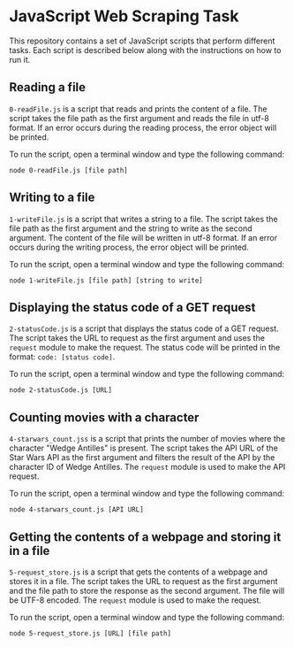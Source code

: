 # JavaScript Web Scraping Task

This repository contains a set of JavaScript scripts that perform different tasks. Each script is described below along with the instructions on how to run it.

## Reading a file
`0-readFile.js` is a script that reads and prints the content of a file. The script takes the file path as the first argument and reads the file in utf-8 format. If an error occurs during the reading process, the error object will be printed.

To run the script, open a terminal window and type the following command:
```
node 0-readFile.js [file path]
```

## Writing to a file
`1-writeFile.js` is a script that writes a string to a file. The script takes the file path as the first argument and the string to write as the second argument. The content of the file will be written in utf-8 format. If an error occurs during the writing process, the error object will be printed.

To run the script, open a terminal window and type the following command:
```
node 1-writeFile.js [file path] [string to write]
```

## Displaying the status code of a GET request
`2-statusCode.js` is a script that displays the status code of a GET request. The script takes the URL to request as the first argument and uses the `request` module to make the request. The status code will be printed in the format: `code: [status code]`.

To run the script, open a terminal window and type the following command:
```
node 2-statusCode.js [URL]
```

## Counting movies with a character
`4-starwars_count.jss` is a script that prints the number of movies where the character "Wedge Antilles" is present. The script takes the API URL of the Star Wars API as the first argument and filters the result of the API by the character ID of Wedge Antilles. The `request` module is used to make the API request.

To run the script, open a terminal window and type the following command:
```
node 4-starwars_count.js [API URL]
```

## Getting the contents of a webpage and storing it in a file
`5-request_store.js` is a script that gets the contents of a webpage and stores it in a file. The script takes the URL to request as the first argument and the file path to store the response as the second argument. The file will be UTF-8 encoded. The `request` module is used to make the request.

To run the script, open a terminal window and type the following command:
```
node 5-request_store.js [URL] [file path]
```